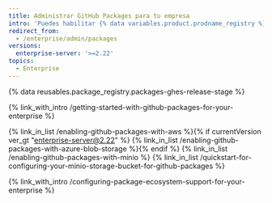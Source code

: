 ```yaml
---
title: Administrar GitHub Packages para tu empresa
intro: 'Puedes habilitar {% data variables.product.prodname_registry %} para tu empresa y administrar la configuración y los tipos de paquetes permitidos de {% data variables.product.prodname_registry %}.'
redirect_from:
  - /enterprise/admin/packages
versions:
  enterprise-server: '>=2.22'
topics:
  - Enterprise
---
```


{% data reusables.package_registry.packages-ghes-release-stage %}

{% link_with_intro /getting-started-with-github-packages-for-your-enterprise %}

  {% link_in_list /enabling-github-packages-with-aws %}{% if currentVersion ver_gt "enterprise-server@2.22" %}
  {% link_in_list /enabling-github-packages-with-azure-blob-storage %}{% endif %}
  {% link_in_list /enabling-github-packages-with-minio %}
  {% link_in_list /quickstart-for-configuring-your-minio-storage-bucket-for-github-packages %}

{% link_with_intro /configuring-package-ecosystem-support-for-your-enterprise %}
